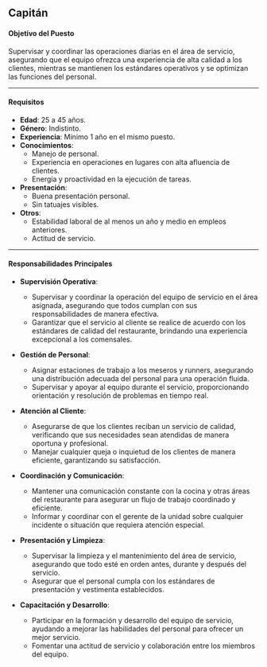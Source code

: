 ## Capitán

#### **Objetivo del Puesto**
Supervisar y coordinar las operaciones diarias en el área de servicio, asegurando que el equipo ofrezca una experiencia de alta calidad a los clientes, mientras se mantienen los estándares operativos y se optimizan las funciones del personal.

---

#### **Requisitos**

- **Edad**: 25 a 45 años.
- **Género**: Indistinto.
- **Experiencia**: Mínimo 1 año en el mismo puesto.
- **Conocimientos**:
  - Manejo de personal.
  - Experiencia en operaciones en lugares con alta afluencia de clientes.
  - Energía y proactividad en la ejecución de tareas.
- **Presentación**:
  - Buena presentación personal.
  - Sin tatuajes visibles.
- **Otros**:
  - Estabilidad laboral de al menos un año y medio en empleos anteriores.
  - Actitud de servicio.

---

#### **Responsabilidades Principales**

- **Supervisión Operativa**:
  - Supervisar y coordinar la operación del equipo de servicio en el área asignada, asegurando que todos cumplan con sus responsabilidades de manera efectiva.
  - Garantizar que el servicio al cliente se realice de acuerdo con los estándares de calidad del restaurante, brindando una experiencia excepcional a los comensales.

- **Gestión de Personal**:
  - Asignar estaciones de trabajo a los meseros y runners, asegurando una distribución adecuada del personal para una operación fluida.
  - Supervisar y apoyar al equipo durante el servicio, proporcionando orientación y resolución de problemas en tiempo real.

- **Atención al Cliente**:
  - Asegurarse de que los clientes reciban un servicio de calidad, verificando que sus necesidades sean atendidas de manera oportuna y profesional.
  - Manejar cualquier queja o inquietud de los clientes de manera eficiente, garantizando su satisfacción.

- **Coordinación y Comunicación**:
  - Mantener una comunicación constante con la cocina y otras áreas del restaurante para asegurar un flujo de trabajo coordinado y eficiente.
  - Informar y coordinar con el gerente de la unidad sobre cualquier incidente o situación que requiera atención especial.

- **Presentación y Limpieza**:
  - Supervisar la limpieza y el mantenimiento del área de servicio, asegurando que todo esté en orden antes, durante y después del servicio.
  - Asegurar que el personal cumpla con los estándares de presentación y vestimenta establecidos.

- **Capacitación y Desarrollo**:
  - Participar en la formación y desarrollo del equipo de servicio, ayudando a mejorar las habilidades del personal para ofrecer un mejor servicio.
  - Fomentar una actitud de servicio y colaboración entre los miembros del equipo.
